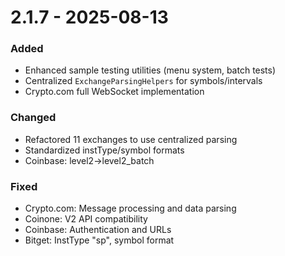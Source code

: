 # 2.1.7 - 2025-08-13

### Added
- Enhanced sample testing utilities (menu system, batch tests)
- Centralized `ExchangeParsingHelpers` for symbols/intervals
- Crypto.com full WebSocket implementation

### Changed
- Refactored 11 exchanges to use centralized parsing
- Standardized instType/symbol formats
- Coinbase: level2→level2_batch

### Fixed
- Crypto.com: Message processing and data parsing
- Coinone: V2 API compatibility
- Coinbase: Authentication and URLs
- Bitget: InstType "sp", symbol format
